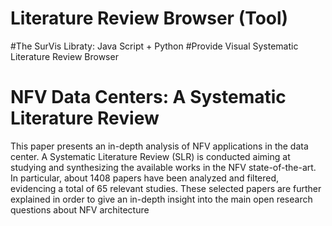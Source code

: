 # Literature Review Browser (Tool)
#The SurVis Libraty: Java Script + Python 
#Provide Visual Systematic Literature Review Browser


# NFV Data Centers: A Systematic Literature Review
This paper presents an in-depth analysis of NFV applications in the data center. A Systematic Literature Review (SLR) is conducted aiming at studying and synthesizing the available works in the NFV state-of-the-art. In particular, about 1408 papers have been analyzed and filtered, evidencing a total of 65 relevant studies. These selected papers are further explained in order to give an in-depth insight into the main open research questions about NFV architecture



